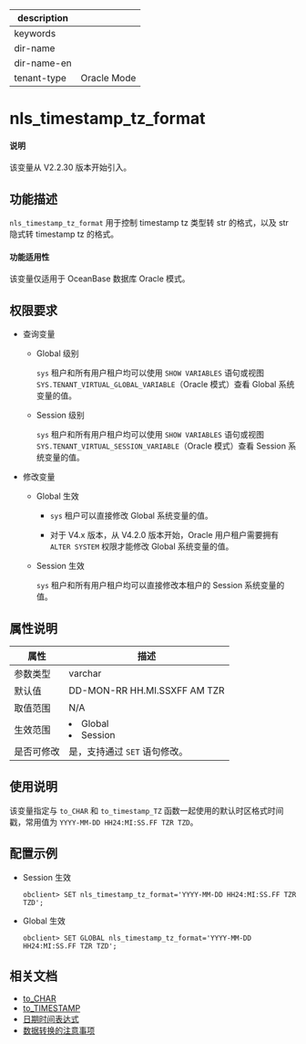 |description||
|---|---|
|keywords||
|dir-name||
|dir-name-en||
|tenant-type| Oracle Mode |

# nls_timestamp_tz_format

<main id="notice" type='explain'>
  <h4>说明</h4>
  <p>该变量从 V2.2.30 版本开始引入。</p>
</main>

## 功能描述

`nls_timestamp_tz_format` 用于控制 timestamp tz 类型转 str 的格式，以及 str 隐式转 timestamp tz 的格式。

<main id="notice">
  <h4>功能适用性</h4>
  <p>该变量仅适用于 OceanBase 数据库 Oracle 模式。</p>
</main>

## 权限要求

* 查询变量

  * Global 级别

    `sys` 租户和所有用户租户均可以使用 `SHOW VARIABLES` 语句或视图 `SYS.TENANT_VIRTUAL_GLOBAL_VARIABLE`（Oracle 模式）查看 Global 系统变量的值。

  * Session 级别

    `sys` 租户和所有用户租户均可以使用 `SHOW VARIABLES` 语句或视图 `SYS.TENANT_VIRTUAL_SESSION_VARIABLE`（Oracle 模式）查看 Session 系统变量的值。

* 修改变量

  * Global 生效

    * `sys` 租户可以直接修改 Global 系统变量的值。
  
    * 对于 V4.x 版本，从 V4.2.0 版本开始，Oracle 用户租户需要拥有 `ALTER SYSTEM` 权限才能修改 Global 系统变量的值。

  * Session 生效

    `sys` 租户和所有用户租户均可以直接修改本租户的 Session 系统变量的值。

## 属性说明

| **属性**  |    **描述**  |
|---------|---------------|
| 参数类型    | varchar                 |
| 默认值     | DD-MON-RR HH.MI.SSXFF AM TZR    |
| 取值范围    | N/A                     |
| 生效范围    | <li> Global   <li> Session    |
| 是否可修改  | 是，支持通过 `SET` 语句修改。|

## 使用说明

该变量指定与 `to_CHAR` 和 `to_timestamp_TZ` 函数一起使用的默认时区格式时间戳，常用值为 `YYYY-MM-DD HH24:MI:SS.FF TZR TZD`。

## 配置示例

* Session 生效

  ```shell
  obclient> SET nls_timestamp_tz_format='YYYY-MM-DD HH24:MI:SS.FF TZR TZD';
  ```

* Global 生效

  ```shell
  obclient> SET GLOBAL nls_timestamp_tz_format='YYYY-MM-DD HH24:MI:SS.FF TZR TZD';
  ```

## 相关文档

* [to_CHAR](../../../../700.reference/500.sql-reference/100.sql-syntax/300.common-tenant-of-oracle-mode/500.functions-of-oracle-mode/200.single-row-functions-of-oracle-mode/400.date-and-time-functions-of-oracle-mode/1800.to-char-datetime-oracle-of-oracle-mode.md)
* [to_TIMESTAMP](../../../../700.reference/500.sql-reference/100.sql-syntax/300.common-tenant-of-oracle-mode/500.functions-of-oracle-mode/200.single-row-functions-of-oracle-mode/600.conversion-functions-of-oracle-mode/3600.to-timestamp-of-oracle-mode.md)
* [日期时间表达式](../../../../700.reference/500.sql-reference/100.sql-syntax/300.common-tenant-of-oracle-mode/600.expression-of-oracle-mode/700.date-and-time-expressions-of-oracle-mode.md)
* [数据转换的注意事项](../../../../700.reference/500.sql-reference/100.sql-syntax/300.common-tenant-of-oracle-mode/300.basic-elements-of-oracle-mode/200.data-type-comparison-rules-of-oracle-mode/700.security-considerations-for-data-conversion-of-oracle-mode.md)
